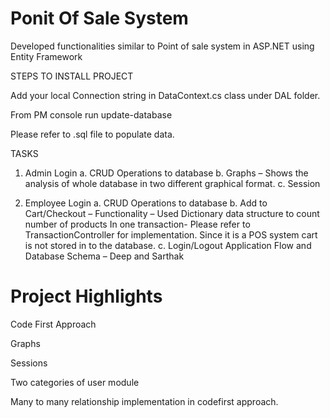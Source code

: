 # Ponit Of Sale System
Developed functionalities similar to Point of sale system in ASP.NET using Entity Framework

STEPS TO INSTALL PROJECT 

Add your local Connection string in DataContext.cs class under DAL folder.

From PM console run update-database

Please refer to .sql file to populate data.

TASKS
1) Admin Login
a. CRUD Operations to database
b. Graphs – Shows the analysis of whole database in two different graphical format.
c. Session

2) Employee Login
a. CRUD Operations to database
b. Add to Cart/Checkout – Functionality – Used Dictionary data structure to count number of products In one transaction- Please refer to TransactionController for implementation. Since it is a POS system cart is not stored in to the database.
c. Login/Logout
Application Flow and Database Schema – Deep and Sarthak 

# Project Highlights

Code First Approach

Graphs

Sessions

Two categories of user module

Many to many relationship implementation in codefirst approach.
